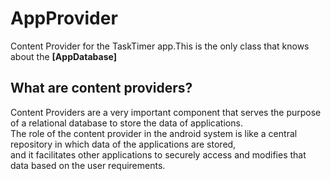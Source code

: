 # AppProvider
Content Provider for the TaskTimer app.This is the only class that knows about the **[AppDatabase]**

## What are content providers?
Content Providers are a very important component that serves the purpose of a relational database to store the data of applications.<br>
The role of the content provider in the android system is like a central repository in which data of the applications are stored,<br>
and it facilitates other applications to securely access and modifies that data based on the user requirements.<br>

